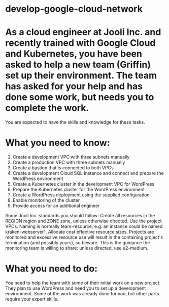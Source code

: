 # develop-google-cloud-network
# As a cloud engineer at Jooli Inc. and recently trained with Google Cloud and Kubernetes, you have been asked to help a new team (Griffin) set up their environment. The team has asked for your help and has done some work, but needs you to complete the work.

You are expected to have the skills and knowledge for these tasks.

# What you need to know:
1. Create a development VPC with three subnets manually
2. Create a production VPC with three subnets manually
3. Create a bastion that is connected to both VPCs
4. Create a development Cloud SQL Instance and connect and prepare the WordPress environment
5. Create a Kubernetes cluster in the development VPC for WordPress
6. Prepare the Kubernetes cluster for the WordPress environment
7. Create a WordPress deployment using the supplied configuration
8. Enable monitoring of the cluster
9. Provide access for an additional engineer

Some Jooli Inc. standards you should follow:
Create all resources in the REGION region and ZONE zone, unless otherwise directed.
Use the project VPCs.
Naming is normally team-resource, e.g. an instance could be named kraken-webserver1.
Allocate cost effective resource sizes. Projects are monitored and excessive resource use will result in the containing project's termination (and possibly yours), so beware. This is the guidance the monitoring team is willing to share: unless directed, use e2-medium.

# What you need to do:
You need to help the team with some of their initial work on a new project. They plan to use WordPress and need you to set up a development environment. Some of the work was already done for you, but other parts require your expert skills.
